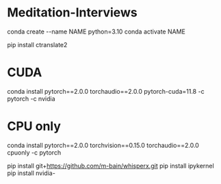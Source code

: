 # Meditation-Interviews

conda create --name NAME python=3.10
conda activate NAME

pip install ctranslate2

# CUDA
conda install pytorch==2.0.0 torchaudio==2.0.0 pytorch-cuda=11.8 -c pytorch -c nvidia
# CPU only
conda install pytorch==2.0.0 torchvision==0.15.0 torchaudio==2.0.0 cpuonly -c pytorch

pip install git+https://github.com/m-bain/whisperx.git
pip install ipykernel 
pip install nvidia-<library>